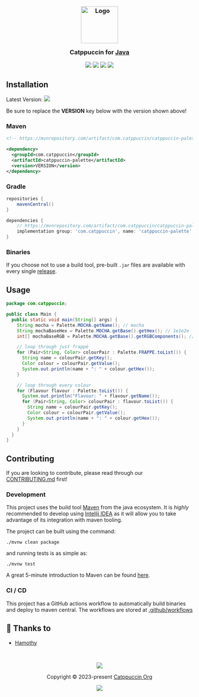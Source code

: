 <h3 align="center">
	<img src="https://raw.githubusercontent.com/catppuccin/catppuccin/main/assets/logos/exports/1544x1544_circle.png" width="100" alt="Logo"/><br/>
	<img src="https://raw.githubusercontent.com/catppuccin/catppuccin/main/assets/misc/transparent.png" height="30" width="0px"/>
	Catppuccin for <a href="https://www.java.com/en/">Java</a>
	<img src="https://raw.githubusercontent.com/catppuccin/catppuccin/main/assets/misc/transparent.png" height="30" width="0px"/>
</h3>

<p align="center">
	<a href="https://github.com/catppuccin/java/stargazers"><img src="https://img.shields.io/github/stars/catppuccin/java?colorA=363a4f&colorB=b7bdf8&style=for-the-badge"></a>
	<a href="https://github.com/catppuccin/java/issues"><img src="https://img.shields.io/github/issues/catppuccin/java?colorA=363a4f&colorB=f5a97f&style=for-the-badge"></a>
	<a href="https://github.com/catppuccin/java/contributors"><img src="https://img.shields.io/github/contributors/catppuccin/java?colorA=363a4f&colorB=a6da95&style=for-the-badge"></a>
  <a href="https://mvnrepository.com/artifact/com.catppuccin/catppuccin-palette"><img src="https://img.shields.io/maven-central/v/com.catppuccin/catppuccin-palette?colorA=363a4f&colorB=a6da95&style=for-the-badge"></a>
</p>

## Installation

Latest
Version: <a href="https://mvnrepository.com/artifact/com.catppuccin/catppuccin-palette"><img src="https://img.shields.io/maven-central/v/com.catppuccin/catppuccin-palette?colorA=363a4f&colorB=a6da95&style=for-the-badge"></a>

Be sure to replace the **VERSION** key below with the version shown above!

### Maven

```xml
<!-- https://mvnrepository.com/artifact/com.catppuccin/catppuccin-palette -->

<dependency>
  <groupId>com.catppuccin</groupId>
  <artifactId>catppuccin-palette</artifactId>
  <version>VERSION</version>
</dependency>
```

### Gradle

```gradle
repositories {
    mavenCentral()
}

dependencies {
    // https://mvnrepository.com/artifact/com.catppuccin/catppuccin-palette
    implementation group: 'com.catppuccin', name: 'catppuccin-palette', version: 'VERSION'
}
```

### Binaries

If you choose not to use a build tool, pre-built `.jar` files are available with every
single [release](https://github.com/catppuccin/java/releases).

## Usage

```java
package com.catppuccin;

public class Main {
  public static void main(String[] args) {
    String mocha = Palette.MOCHA.getName(); // mocha
    String mochaBaseHex = Palette.MOCHA.getBase().getHex(); // 1e1e2e
    int[] mochaBaseRGB = Palette.MOCHA.getBase().getRGBComponents(); // [30, 30, 46]

    // loop through just frappé
    for (Pair<String, Color> colourPair : Palette.FRAPPE.toList()) {
      String name = colourPair.getKey();
      Color colour = colourPair.getValue();
      System.out.println(name + ": " + colour.getHex());
    }

    // loop through every colour
    for (Flavour flavour : Palette.toList()) {
      System.out.println("Flavour: " + flavour.getName());
      for (Pair<String, Color> colourPair : flavour.toList()) {
        String name = colourPair.getKey();
        Color colour = colourPair.getValue();
        System.out.println(name + ": " + colour.getHex());
      }
    }
  }
}
```

## Contributing

If you are looking to contribute, please read through our
[CONTRIBUTING.md](https://github.com/catppuccin/.github/blob/main/CONTRIBUTING.md) first!

### Development

This project uses the build tool [Maven](https://maven.apache.org/) from the java ecosystem. It is *highly* recommended
to develop using [Intellij IDEA](https://www.jetbrains.com/idea/) as it will allow you to take advantage of its
integration with maven tooling.

The project can be built using the command:

```shell
./mvnw clean package
```

and running tests is as simple as:

```shell
./mvnw test
```

A great 5-minute introduction to Maven can be
found [here](https://maven.apache.org/guides/getting-started/maven-in-five-minutes.html).

### CI / CD

This project has a GitHub actions workflow to automatically build binaries and deploy to maven central. The workflows
are stored at [.github/workflows](.github/workflows)

## 💝 Thanks to

- [Hamothy](https://github.com/sgoudham)

&nbsp;

<p align="center">
	<img src="https://raw.githubusercontent.com/catppuccin/catppuccin/main/assets/footers/gray0_ctp_on_line.svg?sanitize=true" />
</p>

<p align="center">
	Copyright &copy; 2023-present <a href="https://github.com/catppuccin" target="_blank">Catppuccin Org</a>
</p>

<p align="center">
	<a href="https://github.com/catppuccin/catppuccin/blob/main/LICENSE"><img src="https://img.shields.io/static/v1.svg?style=for-the-badge&label=License&message=MIT&logoColor=d9e0ee&colorA=363a4f&colorB=b7bdf8"/></a>
</p>
